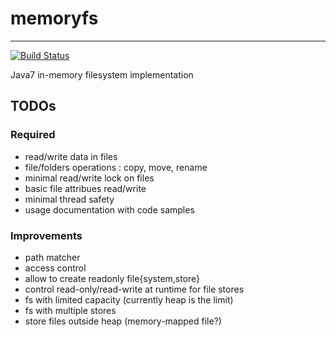 # memoryfs
----------

[![Build Status](https://travis-ci.org/SylvainJuge/memoryfs.png?branch=master)](https://travis-ci.org/SylvainJuge/memoryfs)

Java7 in-memory filesystem implementation

TODOs
-----

### Required

 - read/write data in files
 - file/folders operations : copy, move, rename
 - minimal read/write lock on files
 - basic file attribues read/write
 - minimal thread safety
 - usage documentation with code samples
 
### Improvements

 - path matcher
 - access control
 - allow to create readonly file{system,store}
 - control read-only/read-write at runtime for file stores
 - fs with limited capacity (currently heap is the limit)
 - fs with multiple stores
 - store files outside heap (memory-mapped file?)
